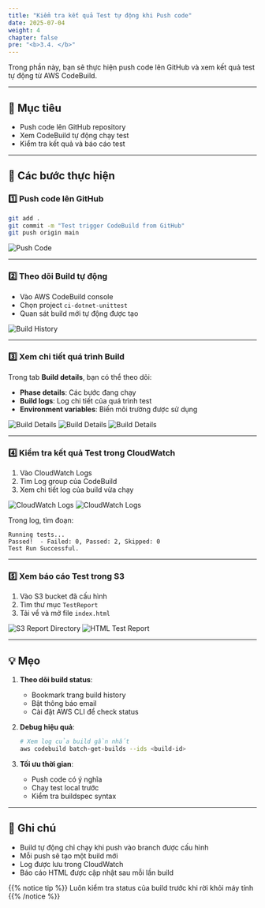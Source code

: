 ```yaml
---
title: "Kiểm tra kết quả Test tự động khi Push code"
date: 2025-07-04
weight: 4
chapter: false
pre: "<b>3.4. </b>"
---
```


Trong phần này, bạn sẽ thực hiện push code lên GitHub và xem kết quả test tự động từ AWS CodeBuild.

---

## 🎯 Mục tiêu

- Push code lên GitHub repository
- Xem CodeBuild tự động chạy test
- Kiểm tra kết quả và báo cáo test

---

## 🔧 Các bước thực hiện

### 1️⃣ Push code lên GitHub

```bash
git add .
git commit -m "Test trigger CodeBuild from GitHub"
git push origin main
```

![Push Code](/images/3-automated-unit-test/3.4-verify-results/push-code.png)

---

### 2️⃣ Theo dõi Build tự động

- Vào AWS CodeBuild console
- Chọn project `ci-dotnet-unittest`
- Quan sát build mới tự động được tạo

![Build History](/images/3-automated-unit-test/3.4-verify-results/build-history.png)

---

### 3️⃣ Xem chi tiết quá trình Build

Trong tab **Build details**, bạn có thể theo dõi:

- **Phase details**: Các bước đang chạy
- **Build logs**: Log chi tiết của quá trình test
- **Environment variables**: Biến môi trường được sử dụng

![Build Details](/images/3-automated-unit-test/3.4-verify-results/build-details1.png)
![Build Details](/images/3-automated-unit-test/3.4-verify-results/build-details2.png)
![Build Details](/images/3-automated-unit-test/3.4-verify-results/build-details3.png)

---

### 4️⃣ Kiểm tra kết quả Test trong CloudWatch

1. Vào CloudWatch Logs
2. Tìm Log group của CodeBuild
3. Xem chi tiết log của build vừa chạy

![CloudWatch Logs](/images/3-automated-unit-test/3.4-verify-results/cloudwatch-logs1.png)
![CloudWatch Logs](/images/3-automated-unit-test/3.4-verify-results/cloudwatch-logs2.png)

Trong log, tìm đoạn:
```plaintext
Running tests...
Passed!  - Failed: 0, Passed: 2, Skipped: 0
Test Run Successful.
```

---

### 5️⃣ Xem báo cáo Test trong S3

1. Vào S3 bucket đã cấu hình
2. Tìm thư mục `TestReport`
3. Tải về và mở file `index.html`

![S3 Report Directory](/images/3-automated-unit-test/3.4-verify-results/s3-report-dir.png)
![HTML Test Report](/images/3-automated-unit-test/3.4-verify-results/html-report.png)

---

## 💡 Mẹo

1. **Theo dõi build status**:
   - Bookmark trang build history
   - Bật thông báo email
   - Cài đặt AWS CLI để check status

2. **Debug hiệu quả**:
   ```bash
   # Xem log của build gần nhất
   aws codebuild batch-get-builds --ids <build-id>
   ```

3. **Tối ưu thời gian**:
   - Push code có ý nghĩa
   - Chạy test local trước
   - Kiểm tra buildspec syntax

---

## 📝 Ghi chú

- Build tự động chỉ chạy khi push vào branch được cấu hình
- Mỗi push sẽ tạo một build mới
- Log được lưu trong CloudWatch
- Báo cáo HTML được cập nhật sau mỗi lần build

{{% notice tip %}}
Luôn kiểm tra status của build trước khi rời khỏi máy tính
{{% /notice %}}
